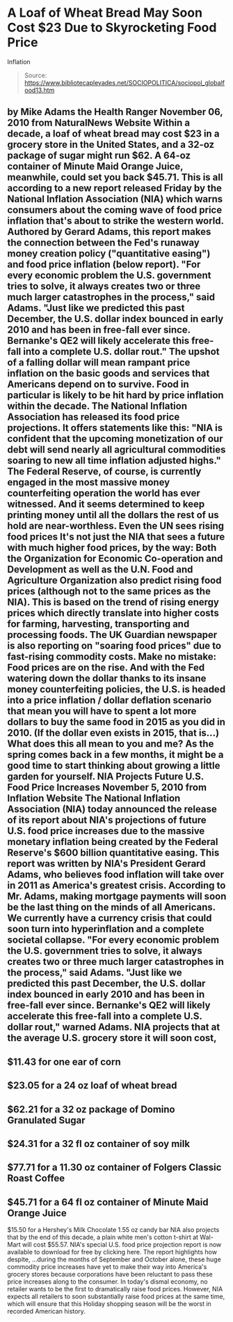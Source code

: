 # A Loaf of Wheat Bread May Soon Cost $23 Due to Skyrocketing Food Price 
Inflation

> Source: https://www.bibliotecapleyades.net/SOCIOPOLITICA/sociopol_globalfood13.htm

by Mike Adams
the Health Ranger
November 06, 2010
from
NaturalNews Website
Within a decade, a loaf of wheat bread may cost
$23 in a grocery store in the United States, and a 32-oz package of sugar
might run $62.
A 64-oz container of Minute Maid Orange Juice,
meanwhile, could set you back $45.71. This is all according to a new report
released Friday by the National Inflation Association (NIA) which warns consumers
about the coming wave of food price inflation that's about to strike the
western world.
Authored by Gerard Adams, this report
makes the connection between the Fed's runaway money creation policy
("quantitative easing") and food price inflation (below
report).
"For every economic problem the U.S. government tries to solve, it always
creates two or three much larger catastrophes in the process," said Adams.
"Just like we predicted this past December, the U.S. dollar index bounced in
early 2010 and has been in free-fall ever since. Bernanke's QE2 will likely
accelerate this free-fall into a complete U.S. dollar rout."
The upshot of
a falling dollar will mean rampant price inflation on the
basic goods and services that Americans depend on to survive. Food in
particular is likely to be hit hard by price inflation within the decade.
The National Inflation Association has released its
food price projections.
It offers statements like this:
"NIA is confident that the upcoming
monetization of our debt will send nearly all agricultural commodities
soaring to new all time inflation adjusted highs."
The Federal Reserve, of course, is currently engaged in the most massive
money counterfeiting operation the world has ever witnessed. And it seems
determined to keep printing money until all the dollars the rest of us hold
are near-worthless.
Even the UN sees rising food prices
It's not just the NIA that sees a future with much higher food prices, by
the way: Both the Organization for Economic Co-operation and Development as
well as the U.N. Food and Agriculture Organization also predict rising food
prices (although not to the same prices as the NIA).
This is based on the trend of rising energy prices which directly translate
into
higher costs for farming, harvesting,
transporting and processing foods.
The UK Guardian newspaper is also reporting on "soaring food prices"
due to fast-rising commodity costs.
Make no mistake:
Food prices are on the rise. And with the Fed watering down
the dollar thanks to its insane money counterfeiting policies, the U.S. is
headed into a price inflation / dollar deflation scenario that mean you will
have to spent a lot more dollars to buy the same food in 2015 as you did in
2010. (If the dollar even exists in 2015, that is...)
What does this all mean to you and me?
As the spring comes back in a few
months, it might be a good time to start thinking about growing a little
garden for yourself.
NIA Projects Future U.S.
Food Price Increases
November 5, 2010
from
Inflation Website
The National Inflation Association (NIA) today announced the release of its report
about NIA's projections of future U.S. food price increases due to the
massive monetary inflation being created by the Federal Reserve's $600
billion quantitative easing.
This report was written by NIA's President
Gerard Adams, who believes food inflation will take over in 2011 as
America's greatest crisis. According to Mr. Adams, making mortgage payments
will soon be the last thing on the minds of all Americans.
We currently have
a currency crisis that could soon turn into hyperinflation and a complete
societal collapse.
"For every economic problem the U.S. government tries to solve, it always
creates two or three much larger catastrophes in the process," said Adams.
"Just like we predicted this past December, the U.S. dollar index bounced in
early 2010 and has been in free-fall ever since. Bernanke's QE2 will likely
accelerate this free-fall into a complete U.S. dollar rout," warned Adams.
NIA projects that at the average U.S. grocery store it will soon cost,
-
$11.43
for one ear of corn
-
$23.05 for a 24 oz loaf of wheat bread
-
$62.21 for a 32
oz package of Domino Granulated Sugar
-
$24.31 for a 32 fl oz container of
soy milk
-
$77.71 for a 11.30 oz container of Folgers Classic Roast Coffee
-
$45.71 for a 64 fl oz container of Minute Maid Orange Juice
-
$15.50 for
a Hershey's Milk Chocolate 1.55 oz candy bar
NIA also projects that by the
end of this decade, a plain white men's cotton t-shirt at Wal-Mart will cost
$55.57.
NIA's special U.S. food price projection report is now available to download
for free by clicking here.
The report highlights how despite,
...during the months of September and October alone, these huge commodity price
increases have yet to make their way into America's grocery stores because
corporations have been reluctant to pass these price increases along to the
consumer.
In today's dismal economy, no retailer wants to be the first to
dramatically raise food prices.
However, NIA expects all retailers to soon
substantially raise food prices at the same time, which will ensure that
this Holiday shopping season will be the worst in recorded American history.
